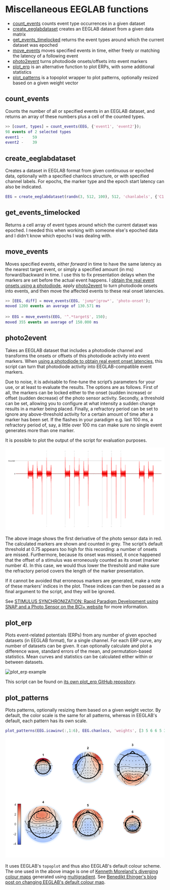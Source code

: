 # Miscellaneous EEGLAB functions

- [count_events](#count_events) counts event type occurrences in a given dataset
- [create_eeglabdataset](#create_eeglabdataset) creates an EEGLAB dataset from a given data matrix
- [get_events_timelocked](#get_events_timelocked) returns the event types around which the current dataset was epoched
- [move_events](#move_events) moves specified events in time, either freely or matching the latency of a following event
- [photo2event](#photo2event) turns photodiode onsets/offsets into event markers
- [plot_erp](#plot_erp) is an alternative function to plot ERPs, with some additional statistics
- [plot_patterns](#plot_patterns) is a topoplot wrapper to plot patterns, optionally resized based on a given weight vector


## count_events
Counts the number of all or specified events in an EEGLAB dataset, and returns an array of these numbers plus a cell of the counted types.

```matlab
>> [count, types] = count_events(EEG, {'event1', 'event2'});
98 events of 2 selected types
event1 -    59
event2 -    39
```


## create_eeglabdataset
Creates a dataset in EEGLAB format from given continuous or epoched data, optionally with a specified chanlocs structure, or with specified channel labels. For epochs, the marker type and the epoch start latency can also be indicated.

```matlab
EEG = create_eeglabdataset(randn(3, 512, 100), 512, 'chanlabels', {'C1', 'C2', 'C3'}, 'xmin', -0.2);
```


## get_events_timelocked
Returns a cell array of event types around which the current dataset was epoched. I needed this when working with someone else's epoched data and I didn't know which epochs I was dealing with.


## move_events
Moves specified events, either _forward_ in time to have the same latency as the nearest target event, or simply a specified amount (in ms) forward/backward in time. I use this to fix presentation delays when the markers are set before the actual event happens. I [obtain the real event onsets using a photodiode](https://bci.plus/photosensor), apply [photo2event](#photo2event) to turn photodiode onsets into events, and then move the affected events to these real onset latencies.

```matlab
>> [EEG, diff] = move_events(EEG, 'jump*|grow*', 'photo-onset');
moved 1200 events an average of 130.571 ms

>> EEG = move_events(EEG, '^.*target$', 150);
moved 355 events an average of 150.000 ms
```


## photo2event
Takes an EEGLAB dataset that includes a photodiode channel and transforms the onsets or offsets of this photodiode activity into event markers. When [using a photodiode to obtain real event onset latencies](https://bci.plus/photosensor), this script can turn that photodiode activity into EEGLAB-compatible event markers.

Due to noise, it is advisable to fine-tune the script’s parameters for your use, or at least to evaluate the results. The options are as follows. First of all, the markers can be locked either to the onset (sudden increase) or offset (sudden decrease) of the photo sensor activity. Secondly, a threshold can be set, allowing you to configure at what intensity a sudden change results in a marker being placed. Finally, a refractory period can be set to ignore any above-threshold activity for a certain amount of time after a marker has been set. If the flashes in your paradigm e.g. last 100 ms, a refractory period of, say, a little over 100 ms can make sure no single event generates more than one marker.

It is possible to plot the output of the script for evaluation purposes.

![photo2event plot](./docs/photo2event.png)

The above image shows the first derivative of the photo sensor data in red. The calculated markers are shown and counted in grey. The script’s default threshold at 0.75 appears too high for this recording: a number of onsets are missed. Furthermore, because its onset was missed, it once happened that the offset of a stimulus was erroneously counted as its onset (marker number 4). In this case, we would thus lower the threshold and make sure the refractory period covers the length of the marker presentation.

If it cannot be avoided that erroneous markers are generated, make a note of these markers’ indices in the plot. These indices can then be passed as a final argument to the script, and they will be ignored.

See [STIMULUS SYNCHRONIZATION: Rapid Paradigm Development using SNAP and a Photo Sensor on the BCI+ website](https://bci.plus/photosensor) for more information.


## plot_erp
Plots event-related potentials (ERPs) from any number of given epoched datasets (in EEGLAB format), for a single channel. For each ERP curve, any number of datasets can be given. It can optionally calculate and plot a difference wave, standard errors of the mean, and permutation-based statistics. Mean curves and statistics can be calculated either within or between datasets.

![plot_erp example](https://raw.githubusercontent.com/lrkrol/plot_erp/master/plot_erp-diff.png)

This script can be found on [its own plot_erp GitHub repository](https://github.com/lrkrol/plot_erp).


## plot_patterns
Plots patterns, optionally resizing them based on a given weight vector. By default, the color scale is the same for all patterns, whereas in EEGLAB's default, each pattern has its own scale.

```matlab
plot_patterns(EEG.icawinv(:,1:6), EEG.chanlocs, 'weights', [3 5 6 6 5 3]);
```

![plot_patterns example](./docs/plot_patterns.png)

It uses EEGLAB's `topoplot` and thus also EEGLAB's default colour scheme. The one used in the above image is one of [Kenneth Moreland's diverging colour maps](https://www.kennethmoreland.com/color-maps) generated using [multigradient](https://github.com/lrkrol/multigradient). See [Benedikt Ehinger's blog post on changing EEGLAB's default colour map](https://benediktehinger.de/blog/science/eeglab-gracefully-overwrite-the-default-colormap).